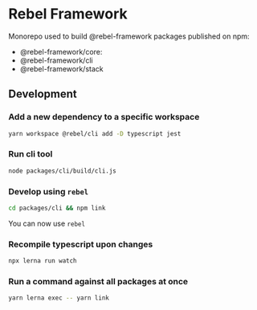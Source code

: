 # Rebel Framework

Monorepo used to build @rebel-framework packages published on npm:

- @rebel-framework/core:
- @rebel-framework/cli
- @rebel-framework/stack

## Development

### Add a new dependency to a specific workspace

```sh
yarn workspace @rebel/cli add -D typescript jest
```

### Run cli tool

```sh
node packages/cli/build/cli.js
```

### Develop using `rebel`

```sh
cd packages/cli && npm link
```

You can now use `rebel`

### Recompile typescript upon changes

```sh
npx lerna run watch
```

### Run a command against all packages at once

```sh
yarn lerna exec -- yarn link
```
